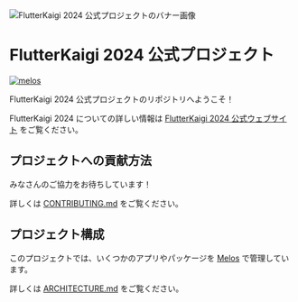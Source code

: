 <img src="https://github.com/user-attachments/assets/574c3073-19e2-4874-8c97-d9467f2f41c1" alt="FlutterKaigi 2024 公式プロジェクトのバナー画像" />

# FlutterKaigi 2024 公式プロジェクト

[![melos](https://img.shields.io/badge/maintained%20with-melos-f700ff.svg?style=flat-square)](https://github.com/invertase/melos)

FlutterKaigi 2024 公式プロジェクトのリポジトリへようこそ！

FlutterKaigi 2024 についての詳しい情報は [FlutterKaigi 2024 公式ウェブサイト] をご覧ください。

## プロジェクトへの貢献方法

みなさんのご協力をお待ちしています！

詳しくは [CONTRIBUTING.md] をご覧ください。

## プロジェクト構成

このプロジェクトでは、いくつかのアプリやパッケージを [Melos] で管理しています。

詳しくは [ARCHITECTURE.md] をご覧ください。

<!-- Links -->

[FlutterKaigi 2024 公式ウェブサイト]: https://flutterkaigi.jp/2024

[CONTRIBUTING.md]: docs/CONTRIBUTING.md

[Melos]: https://melos.invertase.dev/~melos-latest

[ARCHITECTURE.md]: docs/ARCHITECTURE.md
